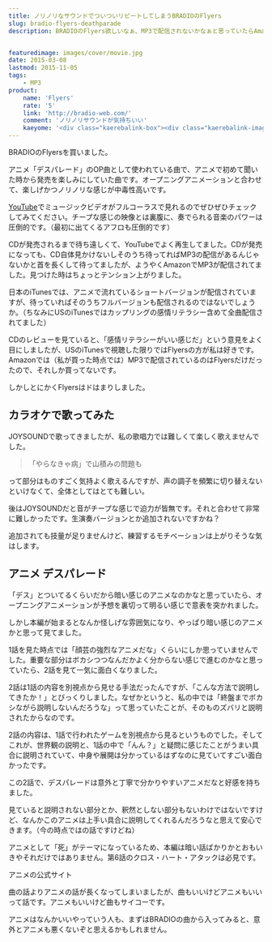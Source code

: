 ```yaml
---
title: ノリノリなサウンドでついついリピートしてしまうBRADIOのFlyers
slug: bradio-flyers-deathparade
description: BRADIOのFlyers欲しいなぁ、MP3で配信されないかなぁと思っていたらAmazonで配信が始まったようです。アニメ「デスパレード」のOP曲なのですが、聴いていると自然と体が踊りだすような、そんなノリノリな曲です。


featuredimage: images/cover/movie.jpg
date: 2015-03-08
lastmod: 2015-11-05
tags: 
    - MP3
product:
    name: 'Flyers'
    rate: '5'
    link: 'http://bradio-web.com/'
    comment: 'ノリノリサウンドが気持ちいい'
    kaeyome: '<div class="kaerebalink-box"><div class="kaerebalink-image"><a href="http://www.amazon.co.jp/exec/obidos/ASIN/B00R6M7HCO/illusionspace-22/ref=nosim/" rel="nofollow" target="_blank"><img src="http://ecx.images-amazon.com/images/I/61RuygNDsNL._SL160_.jpg" style="border: none;" /></a></div><div class="kaerebalink-info"><div class="kaerebalink-name"><a href="http://www.amazon.co.jp/exec/obidos/ASIN/B00R6M7HCO/illusionspace-22/ref=nosim/" rel="nofollow" target="_blank">Flyers</a><div class="kaerebalink-powered-date">posted with <a href="http://kaereba.com" rel="nofollow" target="_blank">カエレバ</a></div></div><div class="kaerebalink-detail">BRADIO HERO MUSIC ENTERTAINMENT 2015-02-25    </div><div class="kaerebalink-link1"><div class="shoplinkamazon"><a href="http://www.amazon.co.jp/gp/search?keywords=Flyers%20bradio&__mk_ja_JP=%83J%83%5E%83J%83i&tag=illusionspace-22" rel="nofollow" target="_blank">Amazon</a></div><div class="shoplinkrakuten"><a href="http://hb.afl.rakuten.co.jp/hgc/0e95387f.f2aef20d.0e953880.25e412bd/?pc=http%3A%2F%2Fsearch.rakuten.co.jp%2Fsearch%2Fmall%2FFlyers%2520bradio%2F-%2Ff.1-p.1-s.1-sf.0-st.A-v.2%3Fx%3D0%26scid%3Daf_ich_link_urltxt%26m%3Dhttp%3A%2F%2Fm.rakuten.co.jp%2F" rel="nofollow" target="_blank">楽天市場</a></div><div class="shoplinkyahoo"><a href="http://ck.jp.ap.valuecommerce.com/servlet/referral?sid=3085416&pid=882193779&vc_url=http%3A%2F%2Fsearch.shopping.yahoo.co.jp%2Fsearch%3Fp%3DFlyers%2520bradio" rel="nofollow"  target="_blank">Yahooショッピング<img src="http://ad.jp.ap.valuecommerce.com/servlet/gifbanner?sid=3085416&pid=882193779" height="1" width="1" border="0"></a></div></div></div><div class="booklink-footer" style="clear: left"></div></div>'
---
```


BRADIOのFlyersを買いました。

アニメ「デスパレード」のOP曲として使われている曲で、アニメで初めて聞いた時から発売を楽しみにしていた曲です。オープニングアニメーションと合わせて、楽しげかつノリノリな感じが中毒性高いです。

<a href="https://www.youtube.com/watch?v=9wh8FgsEtNQ">YouTube</a>でミュージックビデオがフルコーラスで見れるのでぜひぜひチェックしてみてください。チープな感じの映像とは裏腹に、奏でられる音楽のパワーは圧倒的です。（最初に出てくるアフロも圧倒的です）

CDが発売されるまで待ち遠しくて、YouTubeでよく再生してました。CDが発売になっても、CD自体見かけないしそのうち待ってればMP3の配信があるんじゃないかと首を長くして待ってましたが、ようやくAmazonでMP3が配信されてました。見つけた時はちょっとテンション上がりました。

日本のiTunesでは、アニメで流れているショートバージョンが配信されていますが、待っていればそのうちフルバージョンも配信されるのではないでしょうか。（ちなみにUSのiTunesではカップリングの感情リテラシー含めて全曲配信されてました）

CDのレビューを見ていると、「感情リテラシーがいい感じだ」という意見をよく目にしましたが、USのiTunesで視聴した限りではFlyersの方が私は好きです。Amazonでは（私が買った時点では）MP3で配信されているのはFlyersだけだったので、それしか買ってないです。

しかしとにかくFlyersはドはまりしました。


## カラオケで歌ってみた


JOYSOUNDで歌ってきましたが、私の歌唱力では難しくて楽しく歌えませんでした。

<blockquote>
  「やらなきゃ病」で山積みの問題も

</blockquote>
って部分はものすごく気持よく歌えるんですが、声の調子を頻繁に切り替えないといけなくて、全体としてはとても難しい。

後はJOYSOUNDだと音がチープな感じで迫力が皆無です。それと合わせて非常に難しかったです。生演奏バージョンとか追加されないですかね？

追加されても技量が足りませんけど、練習するモチベーションは上がりそうな気はします。


## アニメ デスパレード


「デス」とついてるくらいだから暗い感じのアニメなのかなと思っていたら、オープニングアニメーションが予想を裏切って明るい感じで意表を突かれました。

しかし本編が始まるとなんか怪しげな雰囲気になり、やっぱり暗い感じのアニメかと思って見てました。

1話を見た時点では「顔芸の強烈なアニメだな」くらいにしか思っていませんでした。重要な部分はボカシつつなんだかよく分からない感じで進むのかなと思っていたら、2話を見て一気に面白くなりました。

2話は1話の内容を別視点から見せる手法だったんですが、「こんな方法で説明してきたか！」とびっくりしました。なぜかというと、私の中では「終盤までボカシながら説明しないんだろうな」って思っていたことが、そのものズバリと説明されたからなのです。

2話の内容は、1話で行われたゲームを別視点から見るというものでした。そしてこれが、世界観の説明と、1話の中で「んん？」と疑問に感じたことがうまい具合に説明されていて、中身や展開は分かっているはずなのに見ていてすごい面白かったです。

この2話で、デスパレードは意外と丁寧で分かりやすいアニメだなと好感を持ちました。

見ていると説明されない部分とか、釈然としない部分もないわけではないですけど、なんかこのアニメは上手い具合に説明してくれるんだろうなと思えて安心できます。（今の時点ではの話ですけどね）

アニメとして「死」がテーマになっているため、本編は暗い話ばかりかとおもいきやそれだけではありません。第6話のクロス・ハート・アタックは必見です。

アニメの公式サイト

曲の話よりアニメの話が長くなってしまいましたが、曲もいいけどアニメもいいって話です。アニメもいいけど曲もサイコーです。

アニメはなんかいいやっていう人も、まずはBRADIOの曲から入ってみると、意外とアニメも悪くないぞと思えるかもしれません。


  